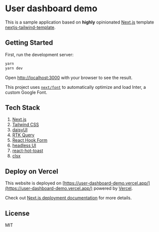 # User dashboard demo

This is a sample application based on **highly** opinionated [Next.js](https://nextjs.org/) template [nextjs-tailwind-template](https://github.com/Howard86/nextjs-tailwind-template).

## Getting Started

First, run the development server:

```bash
yarn
yarn dev
```

Open [http://localhost:3000](http://localhost:3000) with your browser to see the result.

This project uses [`next/font`](https://nextjs.org/docs/basic-features/font-optimization) to automatically optimize and load Inter, a custom Google Font.

## Tech Stack

1. [Next.js](https://nextjs.org)
2. [Tailwind CSS](https://tailwindcss.com)
3. [daisyUI](https://daisyui.com)
4. [RTK Query](https://redux-toolkit.js.org/rtk-query/overview)
5. [React Hook Form](https://react-hook-form.com)
6. [headless UI](https://headlessui.com)
7. [react-hot-toast](https://react-hot-toast.com)
8. [clsx](https://github.com/lukeed/clsx)

## Deploy on Vercel

This website is deployed on [https://user-dashboard-demo.vercel.app/](https://user-dashboard-demo.vercel.app/) powered by [Vercel](https://vercel.com).

Check out [Next.js deployment documentation](https://nextjs.org/docs/deployment) for more details.

## License

MIT
